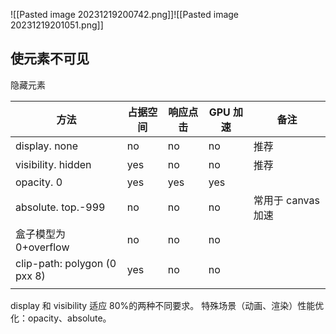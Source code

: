 ![[Pasted image 20231219200742.png]]![[Pasted image 20231219201051.png]]
## 使元素不可见
隐藏元素

| 方法                         | 占据空间 | 响应点击 | GPU 加速 | 备注        |
| ---------------------------- | -------- | -------- | -------- | ----------- |
| display. none                | no       | no       | no       | 推荐        |
| visibility. hidden           | yes      | no       | no       |       推荐      |
| opacity. 0                   | yes      | yes      | yes      |             |
| absolute. top.-999           | no       | no       | no       | 常用于 canvas 加速 |
| 盒子模型为 0+overflow        | no       | no       | no       |             |
| clip-path: polygon (0 pxx 8) | yes      | no       | no       |             |
|                              |          |          |          |             |

display 和 visibility 适应 80%的两种不同要求。
特殊场景（动画、渲染）性能优化：opacity、absolute。